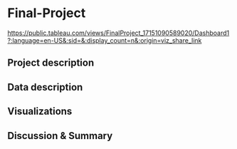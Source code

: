 # Final-Project

https://public.tableau.com/views/FinalProject_17151090589020/Dashboard1?:language=en-US&:sid=&:display_count=n&:origin=viz_share_link

## Project description

## Data description

## Visualizations

## Discussion & Summary
